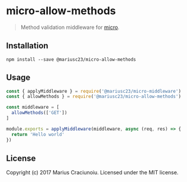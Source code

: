 # micro-allow-methods

> Method validation middleware for [micro](https://github.com/zeit/micro).

## Installation

    npm install --save @mariusc23/micro-allow-methods

## Usage

```js
const { applyMiddleware } = require('@mariusc23/micro-middleware')
const { allowMethods } = require('@mariusc23/micro-allow-methods')

const middleware = [
  allowMethods(['GET'])
]

module.exports = applyMiddleware(middleware, async (req, res) => {
  return 'Hello world'
})
```

## License

Copyright (c) 2017 Marius Craciunoiu. Licensed under the MIT license.
